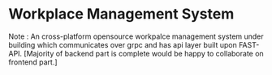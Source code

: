 # Workplace Management System

Note : An cross-platform opensource workpalce management system under building which communicates over grpc and has api layer built upon FAST-API. [Majority of backend part is complete would be happy to collaborate on frontend part.]